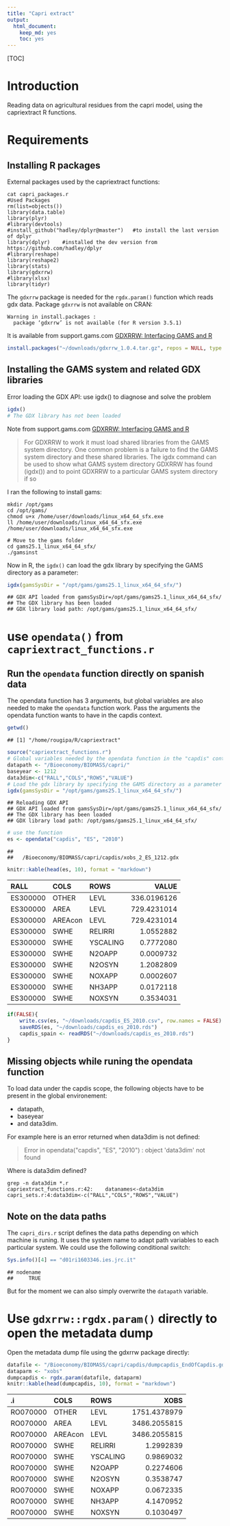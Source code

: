 ```yaml
---
title: "Capri extract"
output: 
  html_document: 
    keep_md: yes
    toc: yes
---
```




[TOC]

# Introduction 
Reading data on agricultural residues from the capri model, using the capriextract R functions.


# Requirements

## Installing R packages

External packages used by the capriextract functions: 

```
cat capri_packages.r
#Used Packages
rm(list=objects())
library(data.table)
library(plyr)
#library(devtools)
#install_github("hadley/dplyr@master")   #to install the last version of dplyr
library(dplyr)    #installed the dev version from https://github.com/hadley/dplyr
#library(reshape)
library(reshape2)
library(stats)
library(gdxrrw)
#library(xlsx)
library(tidyr)
```

The `gdxrrw` package is needed for the `rgdx.param()` function which reads gdx data. 
Package `gdxrrw` is not available on CRAN:
```
Warning in install.packages :
  package ‘gdxrrw’ is not available (for R version 3.5.1)
```
It is available from support.gams.com
[GDXRRW: Interfacing GAMS and R](https://support.gams.com/gdxrrw:interfacing_gams_and_r)


```r
install.packages("~/downloads/gdxrrw_1.0.4.tar.gz", repos = NULL, type = "source")
```

## Installing the GAMS system and related GDX libraries
Error loading the GDX API: use igdx() to diagnose and solve the problem

```r
igdx() 
# The GDX library has not been loaded
```

Note from support.gams.com
[GDXRRW: Interfacing GAMS and R](https://support.gams.com/gdxrrw:interfacing_gams_and_r)

> For GDXRRW to work it must load shared libraries from the GAMS system directory. One common problem is a failure to find the GAMS system directory and these shared libraries. The igdx command can be used to show what GAMS system directory GDXRRW has found (igdx()) and to point GDXRRW to a particular GAMS system directory if so

I ran the following to install gams:
```
mkdir /opt/gams
cd /opt/gams/
chmod u+x /home/user/downloads/linux_x64_64_sfx.exe 
ll /home/user/downloads/linux_x64_64_sfx.exe 
/home/user/downloads/linux_x64_64_sfx.exe 

# Move to the gams folder
cd gams25.1_linux_x64_64_sfx/
./gamsinst 
```

Now in R, the `igdx()` can load the gdx library by specifying the GAMS directory as a parameter: 

```r
igdx(gamsSysDir = "/opt/gams/gams25.1_linux_x64_64_sfx/")
```

```
## GDX API loaded from gamsSysDir=/opt/gams/gams25.1_linux_x64_64_sfx/
## The GDX library has been loaded
## GDX library load path: /opt/gams/gams25.1_linux_x64_64_sfx/
```



# use `opendata()` from `capriextract_functions.r`

## Run the `opendata` function directly on spanish data
The opendata function has 3 arguments,
but global variables are also needed to make the `opendata`  function work. 
Pass the arguments the opendata function wants to have in the capdis context.

```r
getwd()
```

```
## [1] "/home/rougipa/R/capriextract"
```

```r
source("capriextract_functions.r")
# Global variables needed by the opendata function in the "capdis" context
datapath <- "/Bioeconomy/BIOMASS/capri/"
baseyear <- 1212
data3dim<-c("RALL","COLS","ROWS","VALUE")
# Load the gdx library by specifying the GAMS directory as a parameter
igdx(gamsSysDir = "/opt/gams/gams25.1_linux_x64_64_sfx/")
```

```
## Reloading GDX API
## GDX API loaded from gamsSysDir=/opt/gams/gams25.1_linux_x64_64_sfx/
## The GDX library has been loaded
## GDX library load path: /opt/gams/gams25.1_linux_x64_64_sfx/
```

```r
# use the function
es <- opendata("capdis", "ES", "2010")
```

```
## 
##   /Bioeconomy/BIOMASS/capri/capdis/xobs_2_ES_1212.gdx
```

```r
knitr::kable(head(es, 10), format = "markdown")
```



|RALL     |COLS    |ROWS     |       VALUE|
|:--------|:-------|:--------|-----------:|
|ES300000 |OTHER   |LEVL     | 336.0196126|
|ES300000 |AREA    |LEVL     | 729.4231014|
|ES300000 |AREAcon |LEVL     | 729.4231014|
|ES300000 |SWHE    |RELIRRI  |   1.0552882|
|ES300000 |SWHE    |YSCALING |   0.7772080|
|ES300000 |SWHE    |N2OAPP   |   0.0009732|
|ES300000 |SWHE    |N2OSYN   |   1.2082809|
|ES300000 |SWHE    |NOXAPP   |   0.0002607|
|ES300000 |SWHE    |NH3APP   |   0.0172118|
|ES300000 |SWHE    |NOXSYN   |   0.3534031|

```r
if(FALSE){
    write.csv(es, "~/downloads/capdis_ES_2010.csv", row.names = FALSE)
    saveRDS(es, "~/downloads/capdis_es_2010.rds")
    capdis_spain <- readRDS("~/downloads/capdis_es_2010.rds")
}
```




## Missing objects while runing the opendata function

To load data under the capdis scope, the following objects have to be present
in the global environement: 

 * datapath, 
 * baseyear 
 * and data3dim.

For example here is an error returned when data3dim is not defined:
> Error in opendata("capdis", "ES", "2010") : object 'data3dim' not found

Where is data3dim defined?
```
grep -n data3dim *.r
capriextract_functions.r:42:    datanames<-data3dim
capri_sets.r:4:data3dim<-c("RALL","COLS","ROWS","VALUE")
```

## Note on the data paths
The `capri_dirs.r` script defines the data paths depending on which machine is runing.
It uses the system name to adapt path variables to each particular system. 
We could use the following conditional switch:

```r
Sys.info()[4] == "d01ri1603346.ies.jrc.it" 
```

```
## nodename 
##     TRUE
```

But for the moment we can also simply overwrite the `datapath` variable.


# Use `gdxrrw::rgdx.param()` directly to open the metadata dump

Open the metadata dump file using the gdxrrw package directly:

```r
datafile <- "/Bioeconomy/BIOMASS/capri/capdis/dumpcapdis_EndOfCapdis.gdx"
dataparm <- "xobs"
dumpcapdis <- rgdx.param(datafile, dataparm)
knitr::kable(head(dumpcapdis, 10), format = "markdown")
```



|.i       |COLS    |ROWS     |         XOBS|
|:--------|:-------|:--------|------------:|
|RO070000 |OTHER   |LEVL     | 1751.4378979|
|RO070000 |AREA    |LEVL     | 3486.2055815|
|RO070000 |AREAcon |LEVL     | 3486.2055815|
|RO070000 |SWHE    |RELIRRI  |    1.2992839|
|RO070000 |SWHE    |YSCALING |    0.9869032|
|RO070000 |SWHE    |N2OAPP   |    0.2274606|
|RO070000 |SWHE    |N2OSYN   |    0.3538747|
|RO070000 |SWHE    |NOXAPP   |    0.0672335|
|RO070000 |SWHE    |NH3APP   |    4.1470952|
|RO070000 |SWHE    |NOXSYN   |    0.1030497|



